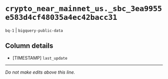 # `crypto_near_mainnet_us._sbc_3ea9955e583d4cf48035a4ec42bacc31`
`bq-1` | `bigquery-public-data`

## Column details
* [TIMESTAMP] `last_update`

-------------------------------------------------------------------------------
*Do not make edits above this line.*
